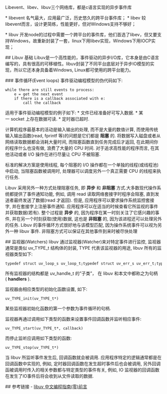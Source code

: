 Libevent、libev、libuv三个网络库，都是c语言实现的异步事件库


* libevent
名气最大，应用最广泛，历史悠久的跨平台事件库；
* libev
较libevent而言，设计更简练，性能更好，但对Windows支持不够好；

* libuv
开发node的过程中需要一个跨平台的事件库，他们首选了libev，但又要支持Windows，故重新封装了一套，linux下用libev实现，Windows下用IOCP实现；


## Libuv 基础
Libuv是一个高性能的，事件驱动的异步I/O库，它本身是由C语言编写的，具有很高的可移植性。libuv封装了不同平台底层对于异步IO模型的实现，所以它还本身具备着Windows, Linux都可使用的跨平台能力。

### 事件循环(Event loops)
事件驱动编程模型的伪代码如下:


```
while there are still events to process:
    e = get the next event
    if there is a callback associated with e:
        call the callback
```


适用于事件驱动编程模型的例子如下:
* 文件已经准备好可写入数据.
* 某一 socket 上存在数据可读.
* 定时器已超时.


计算机程序最基本的活动是输入输出的处理, 而不是大量的数值计算, 而使用传统输入输出函数(read, fprintf 等)的问题是它们都是 **阻塞** 的. 将数据写入磁盘或者从网络读取数据都会消耗大量时间, 而阻塞函数直到任务完成后才返回, 在此期间你的程序什么也没有做, 浪费了大量的 CPU 时间. 对于追求高性能的程序而言, 在其他活动或者 I/O 操作在进行尽量让 CPU 不被阻塞.


标准的解决方案是使用线程, 每个阻塞的 I/O 操作都在一个单独的线程(或线程池)中启动, 当阻塞函数被调用时, 处理器可以调度另外一个真正需要 CPU 的线程来执行任务.


Libuv 采用另外一种方式处理阻塞任务, 即 **异步** 和 **非阻塞** 方式.大多数现代操作系统都提供了事件通知功能, 例如, 调用 read 读取网络套接字时程序会阻塞, 直到发送者最终发送了数据(read 才返回). 但是, 应用程序可以要求操作系统监控套接字, 并在套接字上注册事件通知. 应用程序可以在适当的时候查看它所监视的事件并获取数据(若有). 整个过程是 **异步** 的, 因为程序在某一时刻关注了它感兴趣的事件, 并在另一个时刻获取(使用)数据, 这也是 **非阻塞** 的, 因为该进程还可以处理另外的任务. Libuv 的事件循环方式很好地与该模型匹配, 因为操作系统事件可以视为另外一种 libuv 事件. 非阻塞方式可以保证在其他事件到来时被尽快处理


## 监视器(Watchers)
libuv 通过监视器(Watcher)来对特定事件进行监控, 监视器通常是类似 uv_TYPE_t 结构体的封装, TYPE 代表该监视器的用途, libuv 所有的监视器类型如下:

```
typedef struct uv_loop_s uv_loop_t;typedef struct uv_err_s uv_err_t;typedef struct uv_handle_s uv_handle_t;typedef struct uv_stream_s uv_stream_t;typedef struct uv_tcp_s uv_tcp_t;typedef struct uv_udp_s uv_udp_t;typedef struct uv_pipe_s uv_pipe_t;typedef struct uv_tty_s uv_tty_t;typedef struct uv_poll_s uv_poll_t;typedef struct uv_timer_s uv_timer_t;typedef struct uv_prepare_s uv_prepare_t;typedef struct uv_check_s uv_check_t;typedef struct uv_idle_s uv_idle_t;typedef struct uv_async_s uv_async_t;typedef struct uv_process_s uv_process_t;typedef struct uv_fs_event_s uv_fs_event_t;typedef struct uv_fs_poll_s uv_fs_poll_t;typedef struct uv_signal_s uv_signal_t;
```

所有监视器的结构都是 uv_handle_t 的”子类”， 在 libuv 和本文中都称之为句柄( **handlers** ).

监视器由相应类型的初始化函数设置, 如下:

```
uv_TYPE_init(uv_TYPE_t*)
```

某些监视器初始化函数的第一个参数为事件循环的句柄.

监视器再通过调用如下类型的函数来设置事件回调函数并监听相应事件:

```
uv_TYPE_start(uv_TYPE_t*, callback)
```

而停止监听应调用如下类型的函数:

```
uv_TYPE_stop(uv_TYPE_t*)
```

当 libuv 所监听事件发生后, 回调函数就会被调用. 应用程序特定的逻辑通常都是在回调函数中实现的, 例如, 定时器回调函数在发生超时事件后也会被调用, 另外回调函被调用时传入的相关参数都与特定类型的事件有关, 例如, IO 监视器的回调函数在发生了IO事件后将会收到从文件读取的数据.



## 参考链接
- [libuv 中文编程指南(零)前言](https://www.cnblogs.com/haippy/archive/2013/03/17/2963995.html)